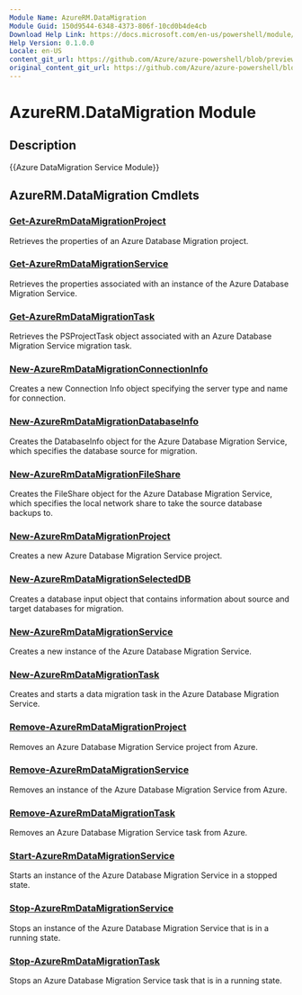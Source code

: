 ```yaml
---
Module Name: AzureRM.DataMigration
Module Guid: 150d9544-6348-4373-806f-10cd0b4de4cb
Download Help Link: https://docs.microsoft.com/en-us/powershell/module/azurerm.datamigration
Help Version: 0.1.0.0
Locale: en-US
content_git_url: https://github.com/Azure/azure-powershell/blob/preview/src/ResourceManager/DataMigration/Commands.DataMigration/help/AzureRM.DataMigration.md
original_content_git_url: https://github.com/Azure/azure-powershell/blob/preview/src/ResourceManager/DataMigration/Commands.DataMigration/help/AzureRM.DataMigration.md
---
```


# AzureRM.DataMigration Module
## Description
{{Azure DataMigration Service Module}}

## AzureRM.DataMigration Cmdlets
### [Get-AzureRmDataMigrationProject](Get-AzureRmDataMigrationProject.md)
Retrieves the properties of an Azure Database Migration project.

### [Get-AzureRmDataMigrationService](Get-AzureRmDataMigrationService.md)
Retrieves the properties associated with an instance of the Azure Database Migration Service. 

### [Get-AzureRmDataMigrationTask](Get-AzureRmDataMigrationTask.md)
Retrieves the PSProjectTask object associated with an Azure Database Migration Service migration task.

### [New-AzureRmDataMigrationConnectionInfo](New-AzureRmDataMigrationConnectionInfo.md)
Creates a new Connection Info object specifying the server type and name for connection.

### [New-AzureRmDataMigrationDatabaseInfo](New-AzureRmDataMigrationDatabaseInfo.md)
Creates the DatabaseInfo object for the Azure Database Migration Service, which specifies the database source for migration.

### [New-AzureRmDataMigrationFileShare](New-AzureRmDataMigrationFileShare.md)
Creates the FileShare object for the Azure Database Migration Service, which specifies the local network share to take the source database backups to.

### [New-AzureRmDataMigrationProject](New-AzureRmDataMigrationProject.md)
Creates a new Azure Database Migration Service project.

### [New-AzureRmDataMigrationSelectedDB](New-AzureRmDataMigrationSelectedDB.md)
Creates a database input object that contains information about source and target databases for migration.

### [New-AzureRmDataMigrationService](New-AzureRmDataMigrationService.md)
Creates a new instance of the Azure Database Migration Service.

### [New-AzureRmDataMigrationTask](New-AzureRmDataMigrationTask.md)
Creates and starts a data migration task in the Azure Database Migration Service.

### [Remove-AzureRmDataMigrationProject](Remove-AzureRmDataMigrationProject.md)
Removes an Azure Database Migration Service project from Azure.

### [Remove-AzureRmDataMigrationService](Remove-AzureRmDataMigrationService.md)
Removes an instance of the Azure Database Migration Service from Azure.

### [Remove-AzureRmDataMigrationTask](Remove-AzureRmDataMigrationTask.md)
Removes an Azure Database Migration Service task from Azure.

### [Start-AzureRmDataMigrationService](Start-AzureRmDataMigrationService.md)
Starts an instance of the Azure Database Migration Service in a stopped state. 

### [Stop-AzureRmDataMigrationService](Stop-AzureRmDataMigrationService.md)
Stops an instance of the Azure Database Migration Service that is in a running state.

### [Stop-AzureRmDataMigrationTask](Stop-AzureRmDataMigrationTask.md)
Stops an  Azure Database Migration Service task that is in a running state.

